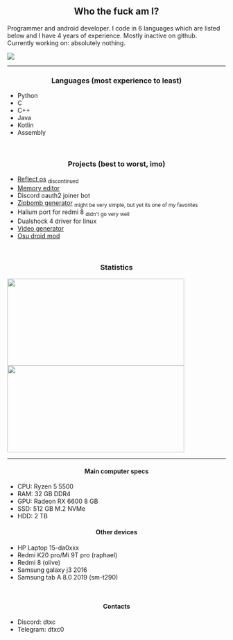 <h2 align="center">Who the fuck am I?</h2>
Programmer and android developer. I code in 6 languages which are listed below and I have 4 years of experience. Mostly inactive on github. <br>
Currently working on: absolutely nothing.

![](https://komarev.com/ghpvc/?username=dtxc)
<hr>
<h3 align="center">Languages (most experience to least)</h3>

+ Python
+ C
+ C++
+ Java
+ Kotlin
+ Assembly

<br>

<h3 align="center">Projects (best to worst, imo)</h3>

+ [Reflect os](https://github.com/dtxc/reflect-os) <sub>discontinued</sub>
+ [Memory editor](https://github.com/dtxc/memory-editor)
+ Discord oauth2 joiner bot
+ [Zipbomb generator](https://github.com/dtxc/zipbomb-generator) <sub>might be very simple, but yet its one of my favorites</sub>
+ Halium port for redmi 8 <sub>didn't go very well</sub>
+ Dualshock 4 driver for linux
+ [Video generator](https://github.com/dtxc/video-generator)
+ [Osu droid mod](https://github.com/dtxc/osu-droid-mod)

<br>

<h3 align="center">Statistics</h3>
<img align="center" width="90%" height="200" src="https://github-readme-stats.vercel.app/api/top-langs/?username=dtxc&&layout=compact&langs_count=6&theme=dark">
<img align="center" width="90%" height="200" src="https://github-readme-stats.vercel.app/api?username=dtxc&show_icons=true&hide_border=false&line_height=20&show_owner=true&theme=dark"/>

<hr>

<h4 align="center">Main computer specs</h4>

+ CPU: Ryzen 5 5500
+ RAM: 32 GB DDR4 
+ GPU: Radeon RX 6600 8 GB
+ SSD: 512 GB M.2 NVMe
+ HDD: 2 TB

<h4 align="center">Other devices</h4>

+ HP Laptop 15-da0xxx
+ Redmi K20 pro/Mi 9T pro (raphael)
+ Redmi 8 (olive)
+ Samsung galaxy j3 2016
+ Samsung tab A 8.0 2019 (sm-t290)

<br>

<h4 align="center">Contacts</h4>

+ Discord: dtxc
+ Telegram: dtxc0
